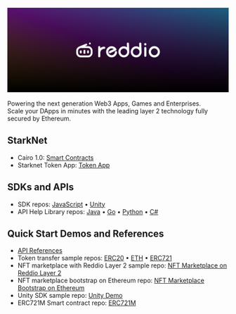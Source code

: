<!-- Banner Image -->

![Reddio Banner](banner.png)

Powering the next generation Web3 Apps, Games and Enterprises.   
Scale your DApps in minutes with the leading layer 2 technology fully secured by Ethereum. 

## StarkNet
- Cairo 1.0: <a href="https://github.com/reddio-com/cairo">Smart Contracts</a>
- Starknet Token App: <a href="https://github.com/reddio-com/starknet-token-bootstrap">Token App</a>

## SDKs and APIs

- SDK repos: <a href="https://github.com/reddio-com/red-js-sdk">JavaScript</a> • <a href="https://github.com/reddio-com/reddio-sdk/tree/main/reddio-unity">Unity</a>
- API Help Library repos: <a href="https://github.com/reddio-com/reddio-sdk">Java</a> • <a href="https://github.com/reddio-com/reddio-sdk/tree/main/reddio-go">Go</a> • <a href="https://github.com/reddio-com/red-py-sdk">Python</a> • <a href="https://github.com/reddio-com/reddio-sdk/tree/main/reddio-csharp">C#</a>
  
## Quick Start Demos and References
- <a href="https://api-docs.reddio.com/"> API References</a>
- Token transfer sample repos: <a href="https://github.com/reddio-com/Tutorial-Examples/tree/master/ERC20-transfer-tutorial-example">ERC20</a> • <a href="https://github.com/reddio-com/Tutorial-Examples/tree/master/ETH-transfer-tutorial-example">ETH</a> • <a href="https://github.com/reddio-com/Tutorial-Examples/tree/master/ERC721-transfer-tutorial-example">ERC721</a>
- NFT marketplace with Reddio Layer 2 sample repo: <a href="https://github.com/reddio-com/NFT-Marketplace">NFT Marketplace on Reddio Layer 2</a>
- NFT marketplace bootstrap on Ethereum repo: <a href="https://github.com/reddio-com/ethereum-nft-marketplace">NFT Marketplace Bootstrap on Ethereum</a>
- Unity SDK sample repo: <a href="https://github.com/reddio-com/unity-sdk-demo">Unity Demo</a>
- ERC721M Smart contract repo: <a href="https://github.com/reddio-com/contract_sample">ERC721M</a>
